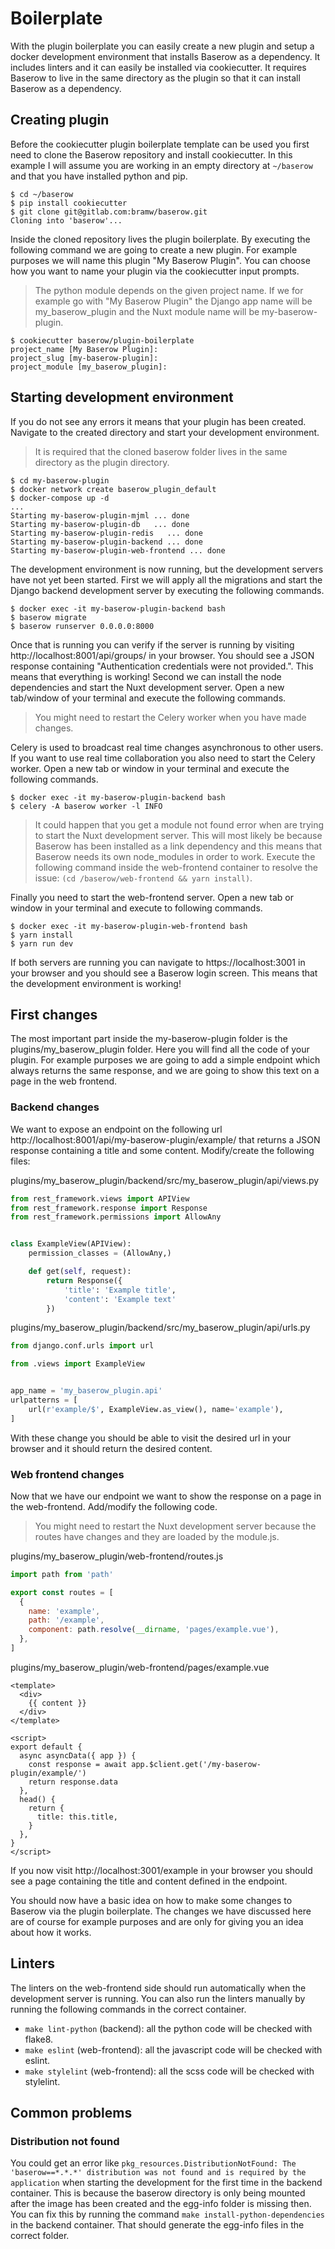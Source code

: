 # Boilerplate

With the plugin boilerplate you can easily create a new plugin and setup a docker
development environment that installs Baserow as a dependency. It includes linters and
it can easily be installed via cookiecutter. It requires Baserow to live in the same
directory as the plugin so that it can install Baserow as a dependency.

## Creating plugin

Before the cookiecutter plugin boilerplate template can be used you first need to 
clone the Baserow repository and install cookiecutter. In this example I will 
assume you are working in an empty directory at `~/baserow` and that you have installed 
python and pip.

```
$ cd ~/baserow
$ pip install cookiecutter
$ git clone git@gitlab.com:bramw/baserow.git
Cloning into 'baserow'...
```

Inside the cloned repository lives the plugin boilerplate. By executing the following
command we are going to create a new plugin. For example purposes we will name this 
plugin "My Baserow Plugin". You can choose how you want to name your plugin via the 
cookiecutter input prompts.

> The python module depends on the given project name. If we for example go with 
> "My Baserow Plugin" the Django app name will be my_baserow_plugin and the Nuxt module
> name will be my-baserow-plugin.

```
$ cookiecutter baserow/plugin-boilerplate
project_name [My Baserow Plugin]: 
project_slug [my-baserow-plugin]: 
project_module [my_baserow_plugin]:
```

## Starting development environment

If you do not see any errors it means that your plugin has been created. Navigate to 
the created directory and start your development environment.

> It is required that the cloned baserow folder lives in the same directory as the 
> plugin directory.

```
$ cd my-baserow-plugin
$ docker network create baserow_plugin_default
$ docker-compose up -d
...
Starting my-baserow-plugin-mjml ... done
Starting my-baserow-plugin-db   ... done
Starting my-baserow-plugin-redis   ... done
Starting my-baserow-plugin-backend ... done
Starting my-baserow-plugin-web-frontend ... done
```

The development environment is now running, but the development servers have not yet 
been started. First we will apply all the migrations and start the Django backend 
development server by executing the following commands.

```
$ docker exec -it my-baserow-plugin-backend bash
$ baserow migrate
$ baserow runserver 0.0.0.0:8000
```

Once that is running you can verify if the server is running by visiting 
http://localhost:8001/api/groups/ in your browser. You should see a JSON response 
containing "Authentication credentials were not provided.". This means that everything
is working! Second we can install the node dependencies and start the Nuxt development
server. Open a new tab/window of your terminal and execute the following commands.

> You might need to restart the Celery worker when you have made changes.

Celery is used to broadcast real time changes asynchronous to other users. If you want
to use real time collaboration you also need to start the Celery worker. Open a new tab
or window in your terminal and execute the following commands.

```
$ docker exec -it my-baserow-plugin-backend bash
$ celery -A baserow worker -l INFO
```

> It could happen that you get a module not found error when are trying to start the
> Nuxt development server. This will most likely be because Baserow has been installed
> as a link dependency and this means that Baserow needs its own node_modules in order 
> to work. Execute the following command inside the web-frontend container to resolve
> the issue: `(cd /baserow/web-frontend && yarn install)`.

Finally you need to start the web-frontend server. Open a new tab or window in your
terminal and execute to following commands.

```
$ docker exec -it my-baserow-plugin-web-frontend bash
$ yarn install
$ yarn run dev
```

If both servers are running you can navigate to https://localhost:3001 in your browser
and you should see a Baserow login screen. This means that the development environment
is working!

## First changes

The most important part inside the my-baserow-plugin folder is the 
plugins/my_baserow_plugin folder. Here you will find all the code of your plugin. For
example purposes we are going to add a simple endpoint which always returns the same 
response, and we are going to show this text on a page in the web frontend.

### Backend changes

We want to expose an endpoint on the following url 
http://localhost:8001/api/my-baserow-plugin/example/ that returns a JSON response 
containing a title and some content. Modify/create the following files:

plugins/my_baserow_plugin/backend/src/my_baserow_plugin/api/views.py
```python
from rest_framework.views import APIView
from rest_framework.response import Response
from rest_framework.permissions import AllowAny


class ExampleView(APIView):
    permission_classes = (AllowAny,)

    def get(self, request):
        return Response({
            'title': 'Example title',
            'content': 'Example text'
        })
```

plugins/my_baserow_plugin/backend/src/my_baserow_plugin/api/urls.py
```python
from django.conf.urls import url

from .views import ExampleView


app_name = 'my_baserow_plugin.api'
urlpatterns = [
    url(r'example/$', ExampleView.as_view(), name='example'),
]
```

With these change you should be able to visit the desired url in your browser and it 
should return the desired content.

### Web frontend changes

Now that we have our endpoint we want to show the response on a page in the 
web-frontend. Add/modify the following code.

> You might need to restart the Nuxt development server because the routes have changes
> and they are loaded by the module.js.

plugins/my_baserow_plugin/web-frontend/routes.js
```javascript
import path from 'path'

export const routes = [
  {
    name: 'example',
    path: '/example',
    component: path.resolve(__dirname, 'pages/example.vue'),
  },
]
```

plugins/my_baserow_plugin/web-frontend/pages/example.vue
```vue
<template>
  <div>
    {{ content }}
  </div>
</template>

<script>
export default {
  async asyncData({ app }) {
    const response = await app.$client.get('/my-baserow-plugin/example/')
    return response.data
  },
  head() {
    return {
      title: this.title,
    }
  },
}
</script>
```

If you now visit http://localhost:3001/example in your browser you should see a page
containing the title and content defined in the endpoint.

You should now have a basic idea on how to make some changes to Baserow via the plugin
boilerplate. The changes we have discussed here are of course for example purposes and
are only for giving you an idea about how it works.

## Linters

The linters on the web-frontend side should run automatically when the development 
server is running. You can also run the linters manually by running the following 
commands in the correct container.

* `make lint-python` (backend): all the python code will be checked with flake8.
* `make eslint` (web-frontend): all the javascript code will be checked with eslint.
* `make stylelint` (web-frontend): all the scss code will be checked with stylelint.

## Common problems

### Distribution not found

You could get an error like `pkg_resources.DistributionNotFound: The 
'baserow==*.*.*' distribution was not found and is required by the application` when 
starting the development for the first time in the backend container. This is because
the baserow directory is only being mounted after the image has been created and the
egg-info folder is missing then. You can fix this by running the command 
`make install-python-dependencies` in the backend container. That should generate the 
egg-info files in the correct folder.
